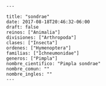 
      ---

      title: "sondrae"
      date: 2017-08-18T20:46:32-06:00
      draft: false
      reinos: ["Animalia"]
      divisiones: ["Arthropoda"]
      clases: ["Insecta"]
      ordenes: ["Hymenoptera"]
      familias: ["Ichneumonidae"]
      generos: ["Pimpla"]
      nombre_cientifico: "Pimpla sondrae"
      nombre_comun: ""
      nombre_ingles: ""
      ---

      